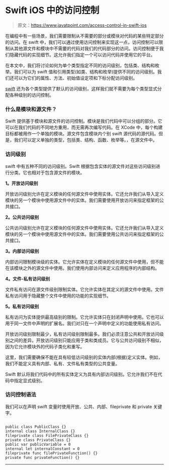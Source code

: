 # Swift iOS 中的访问控制

> 原文：<https://www.javatpoint.com/access-control-in-swift-ios>

在编程中有一些场景，我们需要限制从不需要的部分或模块对代码的某些特定部分的访问。在 swift 中，我们可以通过使用访问控制来实现这一点，访问控制可以限制从其他源文件和模块中不需要的代码对我们的代码部分的访问。访问控制便于我们隐藏代码的实现细节。这允许我们指定一个可以访问代码并使用它的平台。

在本文中，我们将讨论如何为单个类型指定不同的访问级别，包括类、结构和枚举。我们可以为 swift 值和引用类型(如类、结构和枚举)提供不同的访问级别。我们还可以为它们的属性、方法、初始值设定项和下标分配访问级别。

[swift](https://www.javatpoint.com/swift-tutorial) 还为各个类型提供了默认的访问级别，这样我们就不需要为每个类型显式分配各种级别的访问控制。

### 什么是模块和源文件？

Swift 提供基于模块和源文件的访问控制。模块是我们代码中可以分组的部分。它可以在我们代码的不同地方重用，而无需再次编写代码。在 XCode 中，每个构建目标都被用作一个单独的模块。源文件包含模块内个别 swift 源代码的源代码。但是，我们可以定义单独的类型，包括类、结构、函数、枚举等。，在源文件中。

### 访问级别

swift 中有五种不同的访问级别。Swift 根据包含实体的源文件对这些访问级别进行分类。它也相对于包含源文件的模块。

**1。开放访问级别**

开放访问级别允许在定义模块的任何源文件中使用实体。它还允许我们从导入定义模块的另一个模块中使用源文件中的实体。我们需要使用开放访问来指定框架的公共接口。

**2。公共访问级别**

公共访问级别允许在定义模块的任何源文件中使用实体。它还允许我们从导入定义模块的另一个模块中使用源文件中的实体。我们需要使用公共访问来指定框架的公共接口。

**3。内部访问级别**

内部访问限制模块级的实体。它允许实体在定义模块的任何源文件中使用，但不能在该模块之外的源文件中使用。我们使用内部访问来定义应用程序的内部结构。

**4。文件-私有访问级别**

文件私有访问在源文件级别限制实体。它允许实体在其定义的源文件中使用。文件私有访问用于隐藏整个文件中使用的功能的实现细节。

**5。私有访问级别**

私有访问为实体提供最高级别的限制。它允许实体只在封闭声明中使用。它也可以用于同一文件中声明的扩展名。我们对只在一个声明中定义的功能使用私有访问。

开放访问级别限制最少，私有访问级别限制最多。我们必须注意公共和开放访问级别之间的差异。开放访问级别只能应用于类和类成员。它与公共访问级别不相似，因为它允许模块外的代码子类化和重写。

这里，我们需要确保不能在具有较低访问级别的实体内部(根据)定义实体。例如，我们不能定义具有内部、私有、文件私有类型的公共变量。

Swift 默认将我们代码中的所有实体定义为具有内部访问级别。它允许我们不在代码中指定显式级别。

### 访问控制语法

我们可以在声明 swift 变量时使用开放、公共、内部、fileprivate 和 private 关键字。

```

public class PublicClass {}
internal class InternalClass {}
fileprivate class FilePrivateClass {}
private class PrivateClass {}
public var publicVariable = 0
internal let internalConstant = 0
fileprivate func filePrivateFunction() {}
private func privateFunction() {}

```

* * *